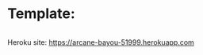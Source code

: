 # Template:
[![<CircleCI>](https://circleci.com/gh/circleci/myDemoApp.svg?style=shield)](https://app.circleci.com/pipelines/github/aylinsenadogan/MyDemoApp/7/workflows/27122823-cfe9-4adb-be15-878d710fd46b)

Heroku site: https://arcane-bayou-51999.herokuapp.com